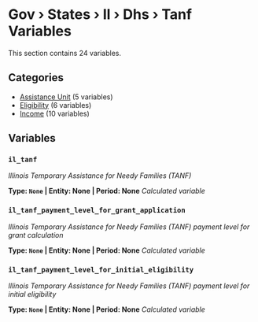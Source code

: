 # Gov › States › Il › Dhs › Tanf Variables

This section contains 24 variables.

## Categories

- [Assistance Unit](assistance_unit/index.md) (5 variables)
- [Eligibility](eligibility/index.md) (6 variables)
- [Income](income/index.md) (10 variables)

## Variables

### `il_tanf`
*Illinois Temporary Assistance for Needy Families (TANF)*

**Type: `None` | Entity: None | Period: None**
*Calculated variable*

### `il_tanf_payment_level_for_grant_application`
*Illinois Temporary Assistance for Needy Families (TANF) payment level for grant calculation*

**Type: `None` | Entity: None | Period: None**
*Calculated variable*

### `il_tanf_payment_level_for_initial_eligibility`
*Illinois Temporary Assistance for Needy Families (TANF) payment level for initial eligibility*

**Type: `None` | Entity: None | Period: None**
*Calculated variable*
